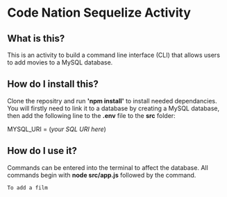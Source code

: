 # Code Nation Sequelize Activity

## What is this?
This is an activity to build a command line interface (CLI) that allows users to add movies to a MySQL database.

## How do I install this?
Clone the repositry and run **'npm install'** to install needed dependancies. You will firstly need to link it to a database by creating a MySQL database, then add the following line to the **.env** file to the **src** folder:

MYSQL_URI = (*your SQL URI here*)

## How do I use it?
Commands can be entered into the terminal to affect the database. All commands begin with **node src/app.js** followed by the command.

    To add a film